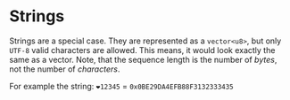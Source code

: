 # Strings

Strings are a special case. They are represented as a `vector<u8>`, but only `UTF-8` valid characters are allowed. This
means, it would look exactly the same as a vector. Note, that the sequence length is the number of _bytes_, not the
number of _characters_.

For example the string: `❤️12345` = `0x0BE29DA4EFB88F3132333435`
